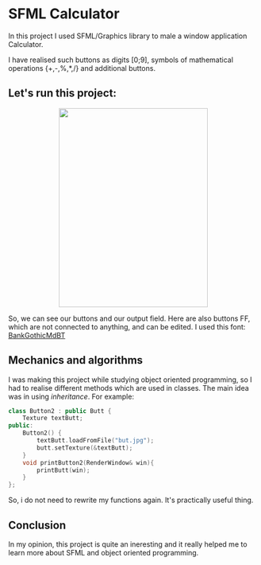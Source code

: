 # SFML Calculator

In this project I used SFML/Graphics library to male a window application Calculator.

I have realised such buttons as digits [0;9], symbols of mathematical operations {+,-,%,*,/} and additional buttons.

## Let's run this project:

<p align="center">
  <img width="300" height="400" src="https://github.com/pluffohman/CalculatorSFML/assets/144831566/35e4a30c-046b-4f0c-8bdb-00db86cd5eff">
</p>

So, we can see our buttons and our output field. Here are also buttons FF, which are not connected to anything, and can be edited.
I used this font: [BankGothicMdBT](https://fonts-online.ru/fonts/bankgothic-md-bt)

## Mechanics and algorithms

I was making this project while studying object oriented programming, so I had to realise different methods which are used in classes. 
The main idea was in using $inheritance$. For example:

```c++
class Button2 : public Butt {
	Texture textButt;
public:
	Button2() {
		textButt.loadFromFile("but.jpg");
		butt.setTexture(&textButt);
	}
	void printButton2(RenderWindow& win){
		printButt(win);
	}
};
```
So, i do not need to rewrite my functions again. It's practically useful thing.

## Conclusion

In my opinion, this project is quite an ineresting and it really helped me to learn more about SFML and object oriented programming.
